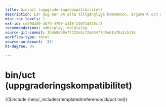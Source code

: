 ```yaml
---
title: bin/uct (uppgraderingskompatibilitet)
description: Lär dig mer om alla tillgängliga kommandon, argument och alternativ för kommandoradsverktyget bin/uct.
mini-toc-levels: 1
exl-id: ce59da80-db74-4700-a116-21671d430cf2
recommendations: noDisplay, noCatalog
source-git-commit: 3b8b9d88e72722e5c72ab94f7d3e61b78a2cb136
workflow-type: tm+mt
source-wordcount: '24'
ht-degree: 0%

---
```


# bin/uct (uppgraderingskompatibilitet)

{{$include /help/_includes/templated/reference/cli/uct.md}}
